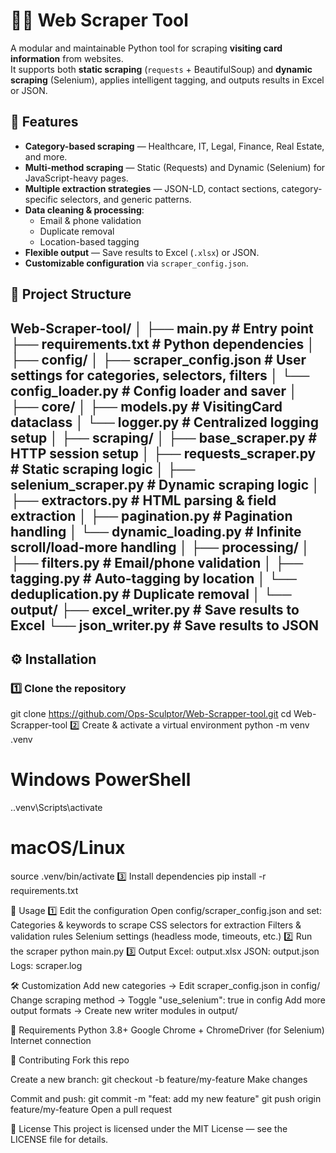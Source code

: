 # 🕵️‍♂️ Web Scraper Tool

A modular and maintainable Python tool for scraping **visiting card information** from websites.  
It supports both **static scraping** (`requests` + BeautifulSoup) and **dynamic scraping** (Selenium), applies intelligent tagging, and outputs results in Excel or JSON.


## 📌 Features
- **Category-based scraping** — Healthcare, IT, Legal, Finance, Real Estate, and more.
- **Multi-method scraping** — Static (Requests) and Dynamic (Selenium) for JavaScript-heavy pages.
- **Multiple extraction strategies** — JSON-LD, contact sections, category-specific selectors, and generic patterns.
- **Data cleaning & processing**:
  - Email & phone validation
  - Duplicate removal
  - Location-based tagging
- **Flexible output** — Save results to Excel (`.xlsx`) or JSON.
- **Customizable configuration** via `scraper_config.json`.

## 📂 Project Structure

Web-Scraper-tool/
│
├── main.py # Entry point
├── requirements.txt # Python dependencies
│
├── config/
│ ├── scraper_config.json # User settings for categories, selectors, filters
│ └── config_loader.py # Config loader and saver
│
├── core/
│ ├── models.py # VisitingCard dataclass
│ └── logger.py # Centralized logging setup
│
├── scraping/
│ ├── base_scraper.py # HTTP session setup
│ ├── requests_scraper.py # Static scraping logic
│ ├── selenium_scraper.py # Dynamic scraping logic
│ ├── extractors.py # HTML parsing & field extraction
│ ├── pagination.py # Pagination handling
│ └── dynamic_loading.py # Infinite scroll/load-more handling
│
├── processing/
│ ├── filters.py # Email/phone validation
│ ├── tagging.py # Auto-tagging by location
│ └── deduplication.py # Duplicate removal
│
└── output/
├── excel_writer.py # Save results to Excel
└── json_writer.py # Save results to JSON
---

## ⚙️ Installation
### 1️⃣ Clone the repository
git clone https://github.com/Ops-Sculptor/Web-Scrapper-tool.git
cd Web-Scrapper-tool
2️⃣ Create & activate a virtual environment
python -m venv .venv
# Windows PowerShell
.\.venv\Scripts\activate
# macOS/Linux
source .venv/bin/activate
3️⃣ Install dependencies
pip install -r requirements.txt

🚀 Usage
1️⃣ Edit the configuration
Open config/scraper_config.json and set:
Categories & keywords to scrape
CSS selectors for extraction
Filters & validation rules
Selenium settings (headless mode, timeouts, etc.)
2️⃣ Run the scraper
python main.py
3️⃣ Output
Excel: output.xlsx
JSON: output.json
Logs: scraper.log

🛠 Customization
Add new categories → Edit scraper_config.json in config/
Change scraping method → Toggle "use_selenium": true in config
Add more output formats → Create new writer modules in output/

📜 Requirements
Python 3.8+
Google Chrome + ChromeDriver (for Selenium)
Internet connection

🤝 Contributing
Fork this repo

Create a new branch:
git checkout -b feature/my-feature
Make changes

Commit and push:
git commit -m "feat: add my new feature"
git push origin feature/my-feature
Open a pull request

📄 License
This project is licensed under the MIT License — see the LICENSE file for details.
